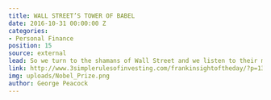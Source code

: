 ```yaml
---
title: WALL STREET’S TOWER OF BABEL
date: 2016-10-31 00:00:00 Z
categories:
- Personal Finance
position: 15
source: external
lead: So we turn to the shamans of Wall Street and we listen to their magical incantations.
link: http://www.3simplerulesofinvesting.com/frankinsightoftheday/?p=1323
img: uploads/Nobel_Prize.png
author: George Peacock
---
```


